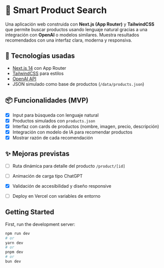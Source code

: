 # 🧠 Smart Product Search

Una aplicación web construida con **Next.js (App Router)** y **TailwindCSS** que permite buscar productos usando lenguaje natural gracias a una integración con **OpenAI** o modelos similares. Muestra resultados recomendados con una interfaz clara, moderna y responsiva.

## 🚀 Tecnologías usadas

- [Next.js 14](https://nextjs.org/) con App Router
- [TailwindCSS](https://tailwindcss.com/) para estilos
- [OpenAI API](https://platform.openai.com/)
- JSON simulado como base de productos (`/data/products.json`)

## 📦 Funcionalidades (MVP)

- [x] Input para búsqueda con lenguaje natural
- [x] Productos simulados con `products.json`
- [x] Interfaz con cards de productos (nombre, imagen, precio, descripción)
- [x] Integración con modelo de IA para recomendar productos
- [x] Mostrar razón de cada recomendación

## ✨ Mejoras previstas

- [ ] Ruta dinámica para detalle del producto `/product/[id]`
- [ ] Animación de carga tipo ChatGPT
- [x] Validación de accesibilidad y diseño responsive
- [ ] Deploy en Vercel con variables de entorno


## Getting Started

First, run the development server:

```bash
npm run dev
# or
yarn dev
# or
pnpm dev
# or
bun dev
```
